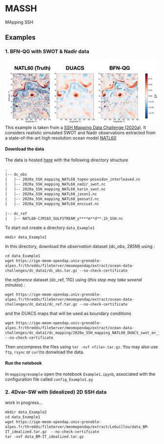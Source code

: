 # MASSH
MApping SSH 


## Examples
### 1. BFN-QG with SWOT & Nadir data
![BFN-QG](images/BFN-QG.png)
This example is taken from a [SSH Mapping Data Challenge (2020a)](https://github.com/ocean-data-challenges/2020a_SSH_mapping_NATL60). It considers realistic simulated SWOT and Nadir observations extracted from a state-of-the-art high resolution ocean model [NATL60](https://meom-group.github.io/swot-natl60/science.html)
#### Download the data
The data is hosted [here](https://ige-meom-opendap.univ-grenoble-alpes.fr/thredds/catalog/meomopendap/extract/ocean-data-challenges/dc_data1/catalog.html) with the following directory structure

```
. 
|-- dc_obs
|   |-- 2020a_SSH_mapping_NATL60_topex-poseidon_interleaved.nc
|   |-- 2020a_SSH_mapping_NATL60_nadir_swot.nc 
|   |-- 2020a_SSH_mapping_NATL60_karin_swot.nc
|   |-- 2020a_SSH_mapping_NATL60_jason1.nc
|   |-- 2020a_SSH_mapping_NATL60_geosat2.nc
|   |-- 2020a_SSH_mapping_NATL60_envisat.nc

|-- dc_ref
|   |-- NATL60-CJM165_GULFSTREAM_y****m**d**.1h_SSH.nc

```

To start out create a directory ```data_Example1```
```shell
mkdir data_Example1
```

In this directory, download the *observation* dataset (dc_obs, 285M) using : 
```shell
cd data_Example1
wget https://ige-meom-opendap.univ-grenoble-alpes.fr/thredds/fileServer/meomopendap/extract/ocean-data-challenges/dc_data1/dc_obs.tar.gz --no-check-certificate
```
the *reference* dataset (dc_ref, 11G) using (*this step may take several minutes*) : 

```shell
wget https://ige-meom-opendap.univ-grenoble-alpes.fr/thredds/fileServer/meomopendap/extract/ocean-data-challenges/dc_data1/dc_ref.tar.gz --no-check-certificate
```

and the DUACS maps that will be used as boundary conditions
```shell
wget https://ige-meom-opendap.univ-grenoble-alpes.fr/thredds/fileServer/meomopendap/extract/ocean-data-challenges/dc_data1/dc_mapping/2020a_SSH_mapping_NATL60_DUACS_swot_en_j1_tpn_g2.nc --no-check-certificate
```

Then uncompress the files using `tar -xvf <file>.tar.gz`. You may also use `ftp`, `rsync` or `curl`to donwload the data.  


#### Run the notebook
In ```mapping/example``` open the notebook ```Èxample1.ipynb```, associated with the configuration file called ```config_Example1.py```

### 2. 4Dvar-SW with (idealized) 2D SSH data
work in progress...
```shell
mkdir data_Example2
cd data_Example1
wget https://ige-meom-opendap.univ-grenoble-alpes.fr/thredds/fileServer/meomopendap/extract/LeGuillou/data_BM-IT_idealized.tar.gz  --no-check-certificate
tar -xvf data_BM-IT_idealized.tar.gz
```

